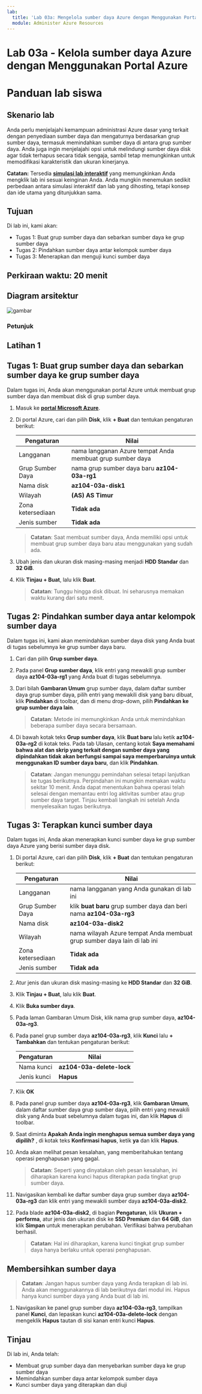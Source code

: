 ```yaml
---
lab:
  title: 'Lab 03a: Mengelola sumber daya Azure dengan Menggunakan Portal Microsoft Azure'
  module: Administer Azure Resources
---
```


# Lab 03a - Kelola sumber daya Azure dengan Menggunakan Portal Azure
# Panduan lab siswa

## Skenario lab

Anda perlu menjelajahi kemampuan administrasi Azure dasar yang terkait dengan penyediaan sumber daya dan mengaturnya berdasarkan grup sumber daya, termasuk memindahkan sumber daya di antara grup sumber daya. Anda juga ingin menjelajahi opsi untuk melindungi sumber daya disk agar tidak terhapus secara tidak sengaja, sambil tetap memungkinkan untuk memodifikasi karakteristik dan ukuran kinerjanya.

**Catatan:** Tersedia **[simulasi lab interaktif](https://mslabs.cloudguides.com/guides/AZ-104%20Exam%20Guide%20-%20Microsoft%20Azure%20Administrator%20Exercise%204)** yang memungkinkan Anda mengklik lab ini sesuai keinginan Anda. Anda mungkin menemukan sedikit perbedaan antara simulasi interaktif dan lab yang dihosting, tetapi konsep dan ide utama yang ditunjukkan sama. 

## Tujuan

Di lab ini, kami akan:

+ Tugas 1: Buat grup sumber daya dan sebarkan sumber daya ke grup sumber daya
+ Tugas 2: Pindahkan sumber daya antar kelompok sumber daya
+ Tugas 3: Menerapkan dan menguji kunci sumber daya

## Perkiraan waktu: 20 menit

## Diagram arsitektur

![gambar](../media/lab03a.png)

### Petunjuk

## Latihan 1

## Tugas 1: Buat grup sumber daya dan sebarkan sumber daya ke grup sumber daya

Dalam tugas ini, Anda akan menggunakan portal Azure untuk membuat grup sumber daya dan membuat disk di grup sumber daya.

1. Masuk ke [**portal Microsoft Azure**](http://portal.azure.com).

1. Di portal Azure, cari dan pilih **Disk**, klik **+ Buat** dan tentukan pengaturan berikut:

    |Pengaturan|Nilai|
    |---|---|
    |Langganan| nama langganan Azure tempat Anda membuat grup sumber daya |
    |Grup Sumber Daya| nama grup sumber daya baru **az104-03a-rg1** |
    |Nama disk| **az104-03a-disk1** |
    |Wilayah| **(AS) AS Timur** |
    |Zona ketersediaan| **Tidak ada** |
    |Jenis sumber| **Tidak ada** |

    >**Catatan**: Saat membuat sumber daya, Anda memiliki opsi untuk membuat grup sumber daya baru atau menggunakan yang sudah ada.

1. Ubah jenis dan ukuran disk masing-masing menjadi **HDD Standar** dan **32 GiB**.

1. Klik **Tinjau + Buat**, lalu klik **Buat**.

    >**Catatan**: Tunggu hingga disk dibuat. Ini seharusnya memakan waktu kurang dari satu menit.

## Tugas 2: Pindahkan sumber daya antar kelompok sumber daya 

Dalam tugas ini, kami akan memindahkan sumber daya disk yang Anda buat di tugas sebelumnya ke grup sumber daya baru. 

1. Cari dan pilih **Grup sumber daya**. 

1. Pada panel **Grup sumber daya**, klik entri yang mewakili grup sumber daya **az104-03a-rg1** yang Anda buat di tugas sebelumnya.

1. Dari bilah **Gambaran Umum** grup sumber daya, dalam daftar sumber daya grup sumber daya, pilih entri yang mewakili disk yang baru dibuat, klik **Pindahkan** di toolbar, dan di menu drop-down, pilih **Pindahkan ke grup sumber daya lain**.

    >**Catatan**: Metode ini memungkinkan Anda untuk memindahkan beberapa sumber daya secara bersamaan. 

1. Di bawah kotak teks **Grup sumber daya**, klik **Buat baru** lalu ketik **az104-03a-rg2** di kotak teks. Pada tab Ulasan, centang kotak **Saya memahami bahwa alat dan skrip yang terkait dengan sumber daya yang dipindahkan tidak akan berfungsi sampai saya memperbaruinya untuk menggunakan ID sumber daya baru**, dan klik **Pindahkan**.

    >**Catatan**: Jangan menunggu pemindahan selesai tetapi lanjutkan ke tugas berikutnya. Perpindahan ini mungkin memakan waktu sekitar 10 menit. Anda dapat menentukan bahwa operasi telah selesai dengan memantau entri log aktivitas sumber atau grup sumber daya target. Tinjau kembali langkah ini setelah Anda menyelesaikan tugas berikutnya.

## Tugas 3: Terapkan kunci sumber daya

Dalam tugas ini, Anda akan menerapkan kunci sumber daya ke grup sumber daya Azure yang berisi sumber daya disk.

1. Di portal Azure, cari dan pilih **Disk**, klik **+ Buat** dan tentukan pengaturan berikut:

    |Pengaturan|Nilai|
    |---|---|
    |Langganan| nama langganan yang Anda gunakan di lab ini |
    |Grup Sumber Daya| klik **buat baru** grup sumber daya dan beri nama **az104-03a-rg3** |
    |Nama disk| **az104-03a-disk2** |
    |Wilayah| nama wilayah Azure tempat Anda membuat grup sumber daya lain di lab ini |
    |Zona ketersediaan| **Tidak ada** |
    |Jenis sumber| **Tidak ada** |

1. Atur jenis dan ukuran disk masing-masing ke **HDD Standar** dan **32 GiB**.

1. Klik **Tinjau + Buat**, lalu klik **Buat**.

1. Klik **Buka sumber daya**.

1. Pada laman Gambaran Umum Disk, klik nama grup sumber daya, **az104-03a-rg3**.

1. Pada panel grup sumber daya **az104-03a-rg3**, klik **Kunci** lalu **+ Tambahkan** dan tentukan pengaturan berikut:

    |Pengaturan|Nilai|
    |---|---|
    |Nama kunci| **az104-03a-delete-lock** |
    |Jenis kunci| **Hapus** |
    
1. Klik **OK**    

1. Pada panel grup sumber daya **az104-03a-rg3**, klik **Gambaran Umum**, dalam daftar sumber daya grup sumber daya, pilih entri yang mewakili disk yang Anda buat sebelumnya dalam tugas ini, dan klik **Hapus** di toolbar. 

1. Saat diminta **Apakah Anda ingin menghapus semua sumber daya yang dipilih?** , di kotak teks **Konfirmasi hapus**, ketik **ya** dan klik **Hapus**.

1. Anda akan melihat pesan kesalahan, yang memberitahukan tentang operasi penghapusan yang gagal. 

    >**Catatan**: Seperti yang dinyatakan oleh pesan kesalahan, ini diharapkan karena kunci hapus diterapkan pada tingkat grup sumber daya.

1. Navigasikan kembali ke daftar sumber daya grup sumber daya **az104-03a-rg3** dan klik entri yang mewakili sumber daya **az104-03a-disk2**. 

1. Pada blade **az104-03a-disk2**, di bagian **Pengaturan**, klik **Ukuran + performa**, atur jenis dan ukuran disk ke **SSD Premium** dan **64 GiB**, dan klik **Simpan** untuk menerapkan perubahan. Verifikasi bahwa perubahan berhasil.

    >**Catatan**: Hal ini diharapkan, karena kunci tingkat grup sumber daya hanya berlaku untuk operasi penghapusan. 

## Membersihkan sumber daya

   >**Catatan**: Jangan hapus sumber daya yang Anda terapkan di lab ini. Anda akan menggunakannya di lab berikutnya dari modul ini. Hapus hanya kunci sumber daya yang Anda buat di lab ini.

1. Navigasikan ke panel grup sumber daya **az104-03a-rg3**, tampilkan panel **Kunci**, dan lepaskan kunci **az104-03a-delete-lock** dengan mengeklik **Hapus** tautan di sisi kanan entri kunci **Hapus**.

## Tinjau

Di lab ini, Anda telah:

- Membuat grup sumber daya dan menyebarkan sumber daya ke grup sumber daya
- Memindahkan sumber daya antar kelompok sumber daya
- Kunci sumber daya yang diterapkan dan diuji
